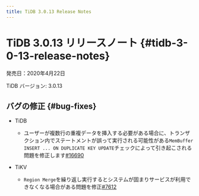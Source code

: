 ```yaml
---
title: TiDB 3.0.13 Release Notes
---
```


# TiDB 3.0.13 リリースノート {#tidb-3-0-13-release-notes}

発売日：2020年4月22日

TiDB バージョン: 3.0.13

## バグの修正 {#bug-fixes}

-   TiDB

    -   ユーザーが複数行の重複データを挿入する必要がある場合に、トランザクション内でステートメントが誤って実行される可能性がある`MemBuffer` `INSERT ... ON DUPLICATE KEY UPDATE`チェックによって引き起こされる問題を修正します[<a href="https://github.com/pingcap/tidb/pull/16690">#16690</a>](https://github.com/pingcap/tidb/pull/16690)

-   TiKV

    -   `Region Merge`を繰り返し実行するとシステムが固まりサービスが利用できなくなる場合がある問題を修正[<a href="https://github.com/tikv/tikv/pull/7612">#7612</a>](https://github.com/tikv/tikv/pull/7612)
